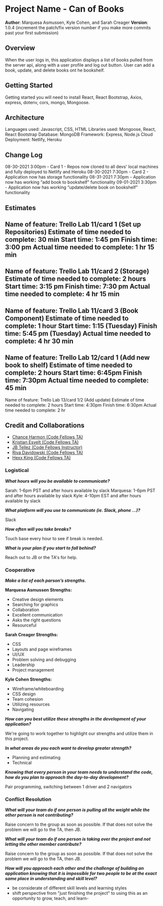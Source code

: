 # Project Name - Can of Books

**Author**: Marquesa Asmussen, Kyle Cohen, and Sarah Creager
**Version**: 1.0.4 (increment the patch/fix version number if you make more commits past your first submission)

## Overview
<!-- Provide a high level overview of what this application is and why you are building it, beyond the fact that it's an assignment for this class. (i.e. What's your problem domain?) -->
When the user logs in, this application displays a list of books pulled from the server api, along with a user profile and log out button. User can add a book, update, and delete books ont he bookshelf.

## Getting Started
<!-- What are the steps that a user must take in order to build this app on their own machine and get it running? -->
Getting started you will need to install React, React Bootstrap, Axios, express, dotenv, cors, mongo, Mongoose.

## Architecture

Languages used: Javascript, CSS, HTML
Libraries used: Mongoose, React, React Bootstrap
Database: MongoDB
Framework: Express, Node.js
Cloud Deployment: Netlify, Heroku

## Change Log

08-30-2021 3:00pm - Card 1 - Repos now cloned to all devs' local machines and fully deployed to Netlify and Heroku
08-30-2021 7:30pm - Card 2 - Application now has storage functionality
08-31-2021 7:30pm - Application now has working “add book to bookshelf” functionality
09-01-2021 3:30pm - Application now has working “update/delete book on bookshelf” functionality
## Estimates

Name of feature: Trello Lab 11/card 1 (Set up Repositories)
Estimate of time needed to complete: 30 min
Start time: 1:45 pm
Finish time: 3:00 pm
Actual time needed to complete: 1 hr 15 min
---------------------------------------------------
Name of feature: Trello Lab 11/card 2 (Storage)
Estimate of time needed to complete: 2 hours
Start time: 3:15 pm
Finish time: 7:30 pm
Actual time needed to complete: 4 hr 15 min
---------------------------------------------------
Name of feature: Trello Lab 11/card 3 (Book Component)
Estimate of time needed to complete: 1 hour
Start time: 1:15 (Tuesday)
Finish time: 5:45 pm (Tuesday)
Actual time needed to complete: 4 hr 30 min
---------------------------------------------------
Name of feature: Trello Lab 12/card 1 (Add new book to shelf)
Estimate of time needed to complete: 2 hours
Start time: 6:45pm
Finish time: 7:30pm
Actual time needed to complete: 45 min
---------------------------------------------------
Name of feature: Trello Lab 13/card 1/2 (Add update)
Estimate of time needed to complete: 2 hours
Start time: 4:30pm
Finish time: 6:30pm
Actual time needed to complete: 2 hr


## Credit and Collaborations

* [Chance Harmon (Code Fellows TA)](https://www.linkedin.com/in/chance-harmon/)
* [Kristian Esvelt (Code Fellows TA)](https://www.linkedin.com/in/kristianesvelt/)
* [JB Tellez (Code Fellows Instructor)](https://www.linkedin.com/in/jb-tellez/)
* [Riva Davidowski (Code Fellows TA)](https://www.linkedin.com/in/riva-davidowski-rivad/)
* [Hexx King (Code Fellows TA)](https://www.linkedin.com/in/hexx-king/)

### Logistical

***What hours will you be available to communicate?***

Sarah: 1-6pm PST and after hours available by slack
Marquesa: 1-6pm PST and after hours available by slack
Kyle: 4-10pm EST and after hours available by slack

***What platform will you use to communicate (ie. Slack, phone …)?***

Slack

***How often will you take breaks?***

Touch base every hour to see if break is needed.

***What is your plan if you start to fall behind?***

Reach out to JB or the TA's for help.

### Cooperative

***Make a list of each parson’s strengths.***

**Marquesa Asmussen Strengths:**

* Creative design elements
* Searching for graphics
* Collaboration
* Excellent communication
* Asks the right questions
* Resourceful

**Sarah Creager Strengths:**

* CSS
* Layouts and page wireframes
* UI/UX
* Problem solving and debugging
* Leadership
* Project management

**Kyle Cohen Strengths:**

* Wireframe/whiteboarding
* CSS design
* Team cohesion
* Utilizing resources
* Navigating

***How can you best utilize these strengths in the development of your application?***

We're going to work together to highlight our strengths and utilize them in this project.

***In what areas do you each want to develop greater strength?***

* Planning and estimating
* Technical

***Knowing that every person in your team needs to understand the code, how do you plan to approach the day-to-day development?***

Pair programming, switching between 1 driver and 2 navigators

### Conflict Resolution

***What will your team do if one person is pulling all the weight while the other person is not contributing?***

Raise concern to the group as soon as possible. If that does not solve the problem we will go to the TA, then JB.

***What will your team do if one person is taking over the project and not letting the other member contribute?***

Raise concern to the group as soon as possible. If that does not solve the problem we will go to the TA, then JB.

***How will you approach each other and the challenge of building an application knowing that it is impossible for two people to be at the exact same place in understanding and skill level?***

* be considerate of different skill levels and learning styles
* shift perspective from "just finishing the project" to using this as an opportunity to grow, teach, and learn-